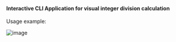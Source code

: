 #### Interactive CLI Application for visual integer division calculation

Usage example:

![image](https://user-images.githubusercontent.com/80154033/165741245-f1013b1c-9ffa-4171-89b3-65fd1caf930f.png)
